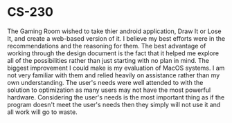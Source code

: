 # CS-230

The Gaming Room wished to take thier android application, Draw It or Lose It, and create a web-based version of it. I believe my best efforts were in the recommendations and the reasoning for them. The best advantage of working through the design document is the fact that it helped me explore all of the possibilities rather than just starting with no plan in mind. The biggest improvement I could make is my evaluation of MacOS systems. I am not very familiar with them and relied heavily on assistance rather than my own understanding. The user's needs were well attended to with the solution to optimization as many users may not have the most powerful hardware. Considering the user's needs is the most important thing as if the program doesn't meet the user's needs then they simply will not use it and all work will go to waste.
